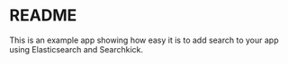 # README

This is an example app showing how easy it is to add search to your app
using Elasticsearch and Searchkick.
